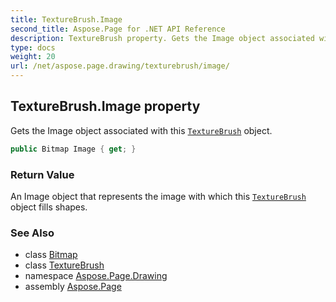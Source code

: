 ```yaml
---
title: TextureBrush.Image
second_title: Aspose.Page for .NET API Reference
description: TextureBrush property. Gets the Image object associated with this TextureBrush object
type: docs
weight: 20
url: /net/aspose.page.drawing/texturebrush/image/
---
```

## TextureBrush.Image property

Gets the Image object associated with this [`TextureBrush`](../) object.

```csharp
public Bitmap Image { get; }
```

### Return Value

An Image object that represents the image with which this [`TextureBrush`](../) object fills shapes.

### See Also

* class [Bitmap](../../bitmap/)
* class [TextureBrush](../)
* namespace [Aspose.Page.Drawing](../../texturebrush/)
* assembly [Aspose.Page](../../../)


